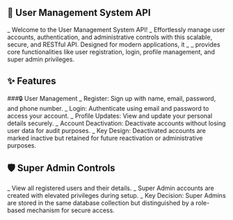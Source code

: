 ## 🚀 User Management System API
_ Welcome to the User Management System API!
_ Effortlessly manage user accounts, authentication, and administrative controls with this scalable, secure, and RESTful API. Designed for modern applications, it _ 
_ provides core functionalities like user registration, login, profile management, and super admin privileges.

## ✨ Features
###🔒 User Management
_ Register: Sign up with name, email, password, and phone number.
_ Login: Authenticate using email and password to access your account.
_ Profile Updates: View and update your personal details securely.
_ Account Deactivation: Deactivate accounts without losing user data for audit purposes.
_ Key Design: Deactivated accounts are marked inactive but retained for future reactivation or administrative purposes.

## 🛡️ Super Admin Controls
_ View all registered users and their details.
_ Super Admin accounts are created with elevated privileges during setup.
_ Key Decision: Super Admins are stored in the same database collection but distinguished by a role-based mechanism for secure access.
